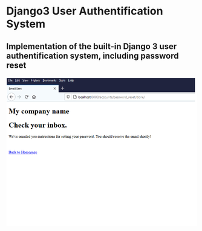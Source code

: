 # Django3 User Authentification System

## Implementation of the built-in Django 3 user authentification system, including password reset


![Alt text](https://raw.githubusercontent.com/roldel/Django3-user-auth-system/main/django-auth.gif "a title")

